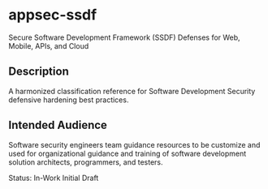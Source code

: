 # appsec-ssdf
Secure Software Development Framework (SSDF) Defenses for Web, Mobile, APIs, and Cloud

## Description
A harmonized classification reference for Software Development Security defensive hardening best practices.
## Intended Audience
Software security engineers team guidance resources to be customize and used for organizational guidance and training of 
software development solution architects, programmers, and testers.

Status: In-Work Initial Draft

